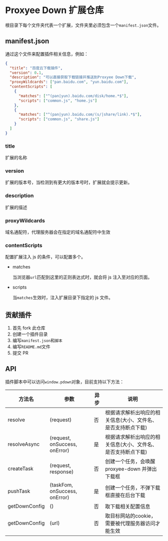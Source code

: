 # Proxyee Down 扩展仓库

根目录下每个文件夹代表一个扩展，文件夹里必须包含一个`manifest.json`文件。

## manifest.json

通过这个文件来配置插件相关信息，例如：

```json
{
  "title": "百度云下载插件",
  "version": 0.1,
  "description": "可以直接获取下载链接并推送到Proxyee Down下载",
  "proxyWildcards": ["pan.baidu.com", "yun.baidu.com"],
  "contentScripts": [
    {
      "matches": ["^(pan|yun).baidu.com/disk/home.*$"],
      "scripts": ["common.js", "home.js"]
    },
    {
      "matches": ["^(pan|yun).baidu.com/(s/|share/link).*$"],
      "scripts": ["common.js", "share.js"]
    }
  ]
}
```

### title

扩展的名称

### version

扩展的版本号，当检测到有更大的版本号时，扩展就会提示更新。

### description

扩展的描述

### proxyWildcards

域名通配符，代理服务器会在指定的域名通配符中生效

### contentScripts

配置扩展注入 js 的条件，可以配置多个。

- matches

  当浏览器`url`匹配到这里的正则表达式时，就会将 js 注入至对应的页面。

- scripts

  当`matches`生效时，注入扩展目录下指定的 js 文件。

## 贡献插件

1. 首先 fork 此仓库
2. 创建一个插件目录
3. 编写`manifest.json`和`脚本`
4. 编写`README.md`文件
5. 提交 PR

## API

插件脚本中可以访问`window.pdown`对象，目前支持以下方法：

方法名 | 参数 | 异步 | 说明
---|---|---|---
resolve | (request) | 否 | 根据请求解析出响应的相关信息(大小、文件名、是否支持断点下载)
resolveAsync | (request, onSuccess, onError) | 是 | 根据请求解析出响应的相关信息(大小、文件名、是否支持断点下载)
createTask | (request, response) | 否 | 创建一个任务，会唤醒 proxyee-down 并弹出下载框
pushTask | (taskFom, onSuccess, onError) | 是 | 创建一个任务，不弹下载框直接在后台下载
getDownConfig | () | 否 | 取下载相关配置信息
getDownConfig | (url) | 否 | 取目标网站的cookie，需要被代理服务器访问才能生效
